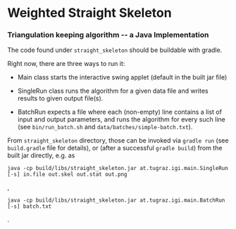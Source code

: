 # Weighted Straight Skeleton

### Triangulation keeping algorithm -- a Java Implementation

The code found under `straight_skeleton` should be buildable with gradle.

Right now, there are three ways to run it:

  * Main class starts the interactive swing applet (default in the built
    jar file)

  * SingleRun class runs the algorithm for a given data file and writes
    results to given output file(s).

  * BatchRun expects a file where each (non-empty) line contains a list of
    input and output parameters, and runs the algorithm for every
    such line (see `bin/run_batch.sh` and `data/batches/simple-batch.txt`).

From `straight_skeleton` directory, those can be invoked via `gradle run`
(see `build.gradle` file for details), or (after a successful `gradle
build`) from the built jar directly, e.g. as

```
java -cp build/libs/straight_skeleton.jar at.tugraz.igi.main.SingleRun [-s] in.file out.skel out.stat out.png
```
,
```
java -cp build/libs/straight_skeleton.jar at.tugraz.igi.main.BatchRun [-s] batch.txt
```
.
